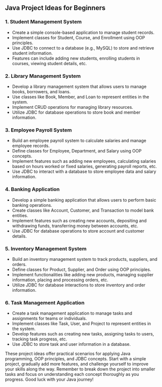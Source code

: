 ## Java Project Ideas for Beginners

### 1. Student Management System
- Create a simple console-based application to manage student records.
- Implement classes for Student, Course, and Enrollment using OOP principles.
- Use JDBC to connect to a database (e.g., MySQL) to store and retrieve student information.
- Features can include adding new students, enrolling students in courses, viewing student details, etc.

### 2. Library Management System
- Develop a library management system that allows users to manage books, borrowers, and loans.
- Use classes like Book, Member, and Loan to represent entities in the system.
- Implement CRUD operations for managing library resources.
- Utilize JDBC for database operations to store book and member information.

### 3. Employee Payroll System
- Build an employee payroll system to calculate salaries and manage employee records.
- Define classes for Employee, Department, and Salary using OOP concepts.
- Implement features such as adding new employees, calculating salaries based on hours worked or fixed salaries, generating payroll reports, etc.
- Use JDBC to interact with a database to store employee data and salary information.

### 4. Banking Application
- Develop a simple banking application that allows users to perform basic banking operations.
- Create classes like Account, Customer, and Transaction to model bank entities.
- Implement features such as creating new accounts, depositing and withdrawing funds, transferring money between accounts, etc.
- Use JDBC for database operations to store account and customer details.

### 5. Inventory Management System
- Build an inventory management system to track products, suppliers, and orders.
- Define classes for Product, Supplier, and Order using OOP principles.
- Implement functionalities like adding new products, managing supplier information, placing and processing orders, etc.
- Utilize JDBC for database interactions to store inventory and order information.

### 6. Task Management Application
- Create a task management application to manage tasks and assignments for teams or individuals.
- Implement classes like Task, User, and Project to represent entities in the system.
- Develop features such as creating new tasks, assigning tasks to users, tracking task progress, etc.
- Use JDBC to store task and user information in a database.

These project ideas offer practical scenarios for applying Java programming, OOP principles, and JDBC concepts. 
Start with a simple project, gradually add more features, and challenge yourself to improve your skills along the way. 
Remember to break down the project into smaller tasks and focus on understanding each concept thoroughly as you progress. 
Good luck with your Java journey!
